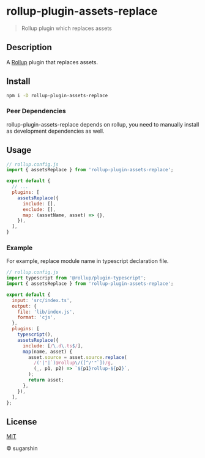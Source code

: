 # rollup-plugin-assets-replace

> Rollup plugin which replaces assets

## Description

A [Rollup](https://rollupjs.org/guide/en/) plugin that replaces assets.

## Install

```sh
npm i -D rollup-plugin-assets-replace
```

### Peer Dependencies

rollup-plugin-assets-replace depends on rollup, you need to manually install as development dependencies as well.

## Usage

```js
// rollup.config.js
import { assetsReplace } from 'rollup-plugin-assets-replace';

export default {
  // ...
  plugins: [
    assetsReplace({
      include: [],
      exclude: [],
      map: (assetName, asset) => {},
    }),
  ],
}
```

### Example

For example, replace module name in typescript declaration file.

```js
// rollup.config.js
import typescript from '@rollup/plugin-typescript';
import { assetsReplace } from 'rollup-plugin-assets-replace';

export default {
  input: 'src/index.ts',
  output: {
    file: 'lib/index.js',
    format: 'cjs',
  },
  plugins: [
    typescript(),
    assetsReplace({
      include: [/\.d\.ts$/],
      map(name, asset) {
        asset.source = asset.source.replace(
          /('|"|`)@rollup\/([^/'"`])/g,
          (_, p1, p2) => `${p1}rollup-${p2}`,
        );
        return asset;
      },
    }),
  ],
};
```

## License

[MIT](https://sugarshin.mit-license.org/)

© sugarshin
